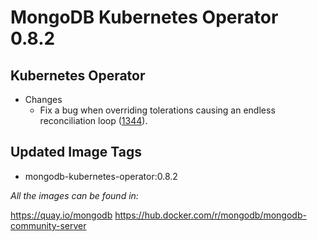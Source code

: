# MongoDB Kubernetes Operator 0.8.2

## Kubernetes Operator

- Changes
  - Fix a bug when overriding tolerations causing an endless reconciliation loop ([1344](https://github.com/mongodb/mongodb-kubernetes-operator/issues/1344)).

## Updated Image Tags

- mongodb-kubernetes-operator:0.8.2

_All the images can be found in:_

https://quay.io/mongodb
https://hub.docker.com/r/mongodb/mongodb-community-server
